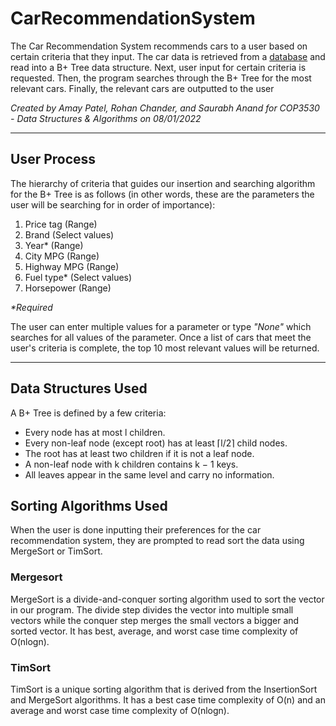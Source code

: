 # CarRecommendationSystem
The Car Recommendation System recommends cars to a user based on certain criteria that they input. The car data is retrieved from a [database](https://think.cs.vt.edu/corgis/json/cars/) and read into a B+ Tree data structure. Next, user input for certain criteria is requested. Then, the program searches through the B+ Tree for the most relevant cars. Finally, the relevant cars are outputted to the user

*Created by Amay Patel, Rohan Chander, and Saurabh Anand for COP3530 - Data Structures & Algorithms on 08/01/2022*
***

## User Process

The hierarchy of criteria that guides our insertion and searching algorithm for the B+ Tree is as follows (in other words, these are the parameters the user will be searching for in order of importance):
1. Price tag (Range)
2. Brand (Select values)
3. Year* (Range)
4. City MPG (Range)
5. Highway MPG (Range)
6. Fuel type* (Select values)
7. Horsepower (Range)

*\*Required*

The user can enter multiple values for a parameter or type *"None"* which searches for all values of the parameter. Once a list of cars that meet the user's criteria is complete, the top 10 most relevant values will be returned.

***

## Data Structures Used

A B+ Tree is defined by a few criteria:
- Every node has at most l children.
- Every non-leaf node (except root) has at least ⌈l/2⌉ child nodes.
- The root has at least two children if it is not a leaf node.
- A non-leaf node with k children contains k − 1 keys.
- All leaves appear in the same level and carry no information.

## Sorting Algorithms Used

When the user is done inputting their preferences for the car recommendation system, they are prompted to read sort the data using MergeSort or TimSort.

### Mergesort

MergeSort is a divide-and-conquer sorting algorithm used to sort the vector in our program. The divide step divides the vector into multiple small vectors while the conquer step merges the small vectors a bigger and sorted vector. It has best, average, and worst case time complexity of O(nlogn). 

### TimSort
TimSort is a unique sorting algorithm that is derived from the InsertionSort and MergeSort algorithms. It has a best case time complexity of O(n) and an average and worst case time complexity of O(nlogn). 
